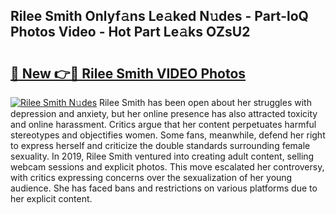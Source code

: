 ## Rilee Smith Onlyf𝚊ns Le𝚊ked N𝚞des - Part-loQ Photos Video - Hot Part Le𝚊ks OZsU2

# <h2><a href="http://ac38196.deff.icu/?id=Rilee+Smith">🔗 New 👉🔴 Rilee Smith VIDEO Photos</a></h2>

[![Rilee Smith N𝚞des](https://i.imgur.com/rIISA9y.gif)](http://ac38196.deff.icu/?id=Rilee+Smith)
Rilee Smith has been open about her struggles with depression and anxiety, but her online presence has also attracted toxicity and online harassment. Critics argue that her content perpetuates harmful stereotypes and objectifies women. Some fans, meanwhile, defend her right to express herself and criticize the double standards surrounding female sexuality. In 2019, Rilee Smith ventured into creating adult content, selling webcam sessions and explicit photos. This move escalated her controversy, with critics expressing concerns over the sexualization of her young audience. She has faced bans and restrictions on various platforms due to her explicit content.
